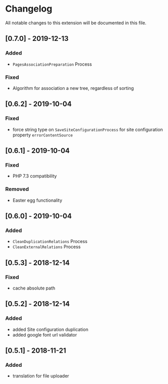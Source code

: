 # Changelog
All notable changes to this extension will be documented in this file.

## [0.7.0] - 2019-12-13
### Added
- `PagesAssociationPreparation` Process
### Fixed
- Algorithm for association a new tree, regardless of sorting

## [0.6.2] - 2019-10-04
### Fixed
- force string type on `SaveSiteConfigurationProcess`  for site configuration property `errorContentSource`

## [0.6.1] - 2019-10-04
### Fixed
 - PHP 7.3 compatibility
### Removed
- Easter egg functionality

## [0.6.0] - 2019-10-04
### Added
 - `CleanDuplicationRelations` Process
 - `CleanExternalRelations` Process
 
## [0.5.3] - 2018-12-14
### Fixed
- cache absolute path

## [0.5.2] - 2018-12-14
### Added
- added Site configuration duplication
- added google font url validator

## [0.5.1] - 2018-11-21
### Added
- translation for file uploader
